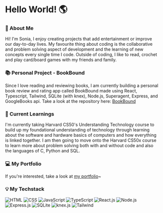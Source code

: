 # Hello World! 🌎

### 🙋 About Me
Hi! I'm Sonia, I enjoy creating projects that add entertainment or improve our day-to-day lives. My favourite thing about coding is the collaborative and problem solving aspect of development and the learning of new concepts every single time I code. Outside of coding, I like to read, crochet and play card/board games with my friends and family.

### 📚 Personal Project - BookBound 
Since I love reading and reviewing books, I am currently building a personal book review and rating app called BookBound made using React, Typescript, Tailwind, SQLite (with knex), Node.js, Superagent, Express, and GoogleBooks api. Take a look at the repository here: [BookBound](https://github.com/sonia-huynh/BookBound)

### 🧠 Current Learnings 
I'm currently taking Harvard CS50's Understanding Technology course to build up my foundational understanding of technology through learning about the software and hardware basics of computers and how everything is linked together. I am then going to move onto the Harvard CS50x course to learn more about problem solving both with and without code and also the languages of C, Python and SQL.  

### 💻 My Portfolio
If you're interested, take a look at [my portfolio](https://sonia-huynh.github.io/)~

### 💡 My Techstack
![HTML](https://img.shields.io/badge/HTML-07405E?style=flat-square&logo=html5)
![CSS](https://img.shields.io/badge/CSS-07405E?&style=flat-square&logo=css3)
![JavaScript](https://img.shields.io/badge/JavaScript-07405E?style=flat-square&logo=javascript)
![TypeScript](https://img.shields.io/badge/TypeScript-07405E?style=flat-square&logo=typescript)
![React.js](https://img.shields.io/badge/React-07405E?style=flat-square&logo=react)
![Node.js](https://img.shields.io/badge/Node.js-07405E?style=flat-square&logo=node.js)
![Express.js](https://img.shields.io/badge/Express-07405E?style=flat-square&logo=express)
![SQLite](https://img.shields.io/badge/SQLite-07405E?style=flat-square&logo=sqlite)
![knex.js](https://img.shields.io/badge/knex.js-07405E?logo=knexdotjs)
![Tailwind](https://img.shields.io/badge/Tailwind%20CSS-07405E?logo=tailwindcss)
